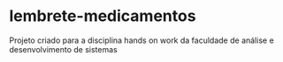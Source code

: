 # lembrete-medicamentos
Projeto criado para a disciplina hands on work da faculdade de análise e desenvolvimento de sistemas
